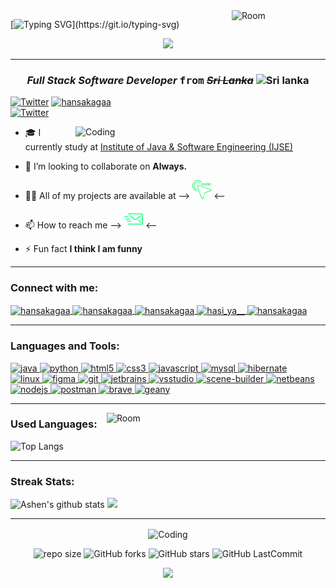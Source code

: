 <img align="right" alt="Room" width="150" src="https://media1.giphy.com/media/26xBEHMc1NgkDyGwU/giphy.gif?cid=63e6b07eidq0gys2htpdklfyatqc34na7bs63ztfuhdp28ce&rid=giphy.gif&ct=g">
  
[![Typing SVG](https://readme-typing-svg.herokuapp.com?color=32ff7e&size=32&vCenter=true&&lines=Hi+%F0%9F%91%8B%2C+I'm+Ashen;)](https://git.io/typing-svg) 
<p align="center">
  <img src="https://readme-typing-svg.herokuapp.com?color=17c0eb&center=true&vCenter=true&width=800&height=45&lines=A+Student+@+Software+Engineering;Institute+of+Java+%26+Software+Engineering+(IJSE)">
</p >

---
<h3 align="center"><i>Full Stack Software Developer</i> <samp>from</samp> <i><s>Sri Lanka</s></i> <img src="https://flagdownload.com/wp-content/uploads/Flag_of_Sri_Lanka_Flat_Wavy-4096x2356.png" alt="Sri lanka" width="40"></h3>
  <p align="left"> 
    <a href="https://github.com/hansakagaa" target="_blank"><img src="https://img.shields.io/github/followers/hansakagaa?color=2BDD1F&logo=GitHub&style=flat" alt="Twitter" /></a> 
    <a href="https://github.com/hansakagaa" target="_blank"><img src="https://komarev.com/ghpvc/?username=hansakagaa&label=Profile%20views&color=0e75b6" alt="hansakagaa"/></a> 
    <br>
    <a href="https://twitter.com/hansakagaa" target="_blank"><img src="https://img.shields.io/twitter/follow/hansakagaa?color=0652DD&logo=twitter&style=for-the-badge" alt="Twitter" /></a>
  </p>

<img align="right" alt="Coding" width="400" src="https://kamsoft.co/assets/images/design-uiux-services.gif">

- 🎓 I currently study at <a href="https://ijse.lk">Institute of Java & Software Engineering (IJSE)</a>

- 👯 I’m looking to collaborate on **Always.**

- 👨‍💻 All of my projects are available at --> <abbr title="Clic to view" ><a href="https://github.com/hansakagaa?tab=repositories" target="_blank"><img src="https://github.com/hansakagaa/Private-Repo/blob/main/images/click.png" alt="Click" height="30" width="30"></a></abbr> <--

- 📫 How to reach me --> <abbr title="Clic to send email" ><a href="mailto:hansakagaa@gmail.com"><img src="https://github.com/hansakagaa/Private-Repo/blob/main/images/mail.png" alt="Mail" height="30" width="30"></a></abbr> <-- </a>

- ⚡ Fun fact **I think I am funny**

---
<h3 align="left">Connect with me:</h3>
    
 <p align="left">
    <a href="https://twitter.com/hansakagaa" target="_blank"> <img align="center" src="https://www.vectorlogo.zone/logos/twitter/twitter-icon.svg" alt="hansakagaa" height="30" width="30" />  </a>
    <a href="https://linkedin.com/in/hansakagaa" target="_blank"> <img align="center" src="https://www.vectorlogo.zone/logos/linkedin/linkedin-icon.svg" alt="hansakagaa" height="30" width="30" />  </a>
    <a href="https://facebook.com/hansakagaa" target="_blank"> <img align="center" src="https://cdn-icons-png.flaticon.com/512/733/733547.png" alt="hansakagaa" height="30" width="30" />  </a>
    <a href="https://instagram.com/hasi_ya__" target="_blank"> <img align="center" src="https://www.vectorlogo.zone/logos/instagram/instagram-icon.svg" alt="hasi_ya__" height="30" width="30" />  </a>
    <a href="https://app.slack.com/client/T03LW78179A/D03MCLVB0SD/rimeto_profile/U03MPPVTU56" target="_blank"><img align="center" src="https://www.vectorlogo.zone/logos/slack/slack-icon.svg" alt="hansakagaa" height="30" width="30" />  </a>
 </p>

---
<h3 align="left">Languages and Tools:</h3>
    
 <p align="left"> 
    <a href="https://www.java.com" target="_blank" rel="noreferrer"> <img src="https://www.vectorlogo.zone/logos/java/java-icon.svg" alt="java" width="40" height="40"/> </a> 
    <a href="https://www.python.org/" target="_blank" rel="noreferrer"> <img src="https://www.vectorlogo.zone/logos/python/python-icon.svg" alt="python" width="40" height="40"/> </a> 
    <a href="https://www.w3.org/html/" target="_blank" rel="noreferrer"> <img src="https://www.vectorlogo.zone/logos/w3_html5/w3_html5-icon.svg" alt="html5" width="40" height="40"/> </a> 
    <a href="https://www.w3schools.com/css/" target="_blank" rel="noreferrer"> <img src="https://www.vectorlogo.zone/logos/w3_css/w3_css-icon.svg" alt="css3" width="40" height="40"/> </a> 
    <a href="https://developer.mozilla.org/en-US/docs/Web/JavaScript" target="_blank" rel="noreferrer"> <img src="https://upload.vectorlogo.zone/logos/javascript/images/239ec8a4-163e-4792-83b6-3f6d96911757.svg" alt="javascript" width="40" height="40"/> </a> 
    <a href="https://www.mysql.com/" target="_blank" rel="noreferrer"> <img src="https://www.vectorlogo.zone/logos/mysql/mysql-icon.svg" alt="mysql" width="40" height="40"/> </a> 
    <a href="https://hibernate.org/" target="_blank" rel="noreferrer"> <img src="https://www.vectorlogo.zone/logos/hibernate/hibernate-icon.svg" alt="hibernate" width="40" height="40"/> </a> <br>
    <a href="https://www.linux.org/" target="_blank" rel="noreferrer"> <img src="https://www.vectorlogo.zone/logos/linux/linux-icon.svg" alt="linux" width="40" height="40"/> </a> 
    <a href="https://www.figma.com/" target="_blank" rel="noreferrer"> <img src="https://www.vectorlogo.zone/logos/figma/figma-icon.svg" alt="figma" width="40" height="40"/> </a> 
    <a href="https://git-scm.com/" target="_blank" rel="noreferrer"> <img src="https://www.vectorlogo.zone/logos/git-scm/git-scm-icon.svg" alt="git" width="40" height="40"/> </a> 
    <a href="https://www.jetbrains.com" target="_blank" rel="noreferrer"> <img src="https://img.icons8.com/color/48/000000/intellij-idea.png" alt="jetbrains" width="40" height="40"/> </a> 
    <a href="https://code.visualstudio.com/" target="_blank" rel="noreferrer"> <img src="https://www.vectorlogo.zone/logos/visualstudio_code/visualstudio_code-icon.svg" alt="vsstudio" width="40" height="40"/> </a> 
    <a href="https://gluonhq.com/products/scene-builder/" target="_blank" rel="noreferrer"> <img src="https://gluonhq.com//wp-content/uploads/2015/02/SceneBuilderLogo.png" alt="scene-builder" width="40" height="40"/> </a> 
    <a href="https://netbeans.apache.org/" target="_blank" rel="noreferrer"> <img src="https://clipground.com/images/netbeans-logo-clipart-8.png" alt="netbeans" width="40" height="40"/> </a> 
    <a href="https://nodejs.org" target="_blank" rel="noreferrer"> <img src="https://www.vectorlogo.zone/logos/nodejs/nodejs-icon.svg" alt="nodejs" width="40" height="40"/> </a> 
    <a href="https://postman.com" target="_blank" rel="noreferrer"> <img src="https://www.vectorlogo.zone/logos/getpostman/getpostman-icon.svg" alt="postman"  width="40" height="40"/> </a> 
      <a href="https://brave.com/" target="_blank" rel="noreferrer"> <img src="https://www.vectorlogo.zone/logos/brave/brave-icon.svg" alt="brave" width="40" height="40"/> </a> 
<a href="https://www.geany.org/" target="_blank" rel="noreferrer"> <img src="https://www.geany.org/static/img/geany.svg" alt="geany" width="40" height="40"/> </a> 
  </p>

---
<img align="right" alt="Room" width="350" src="https://innovinc-services.com/assets/images/services/software-development-new.gif">

<h3 align="left">Used Languages:</h3>

![Top Langs](https://github-readme-stats.vercel.app/api/top-langs/?username=hansakagaa&theme=gotham&layout=compact)
<br>

---
  <h3 align="left">Streak Stats:</h3>

![Ashen's github stats](https://github-readme-stats.vercel.app/api?username=hansakagaa&show_icons=true&theme=gotham) 
[![](https://github-readme-streak-stats.herokuapp.com?user=hansakagaa&theme=chartreuse-dark)](https://git.io/streak-stats)
<br>

---
<div align="center">

<img align="center" alt="Coding" src="https://miro.medium.com/max/1400/0*enrI7BXUzwJEomlq.gif">  <br>

![repo size](https://img.shields.io/github/repo-size/hansakagaa/hansakagaa?label=Repo%20Size&style=for-the-badge&labelColor=black&color=20bf6b)
![GitHub forks](https://img.shields.io/github/forks/hansakagaa/hansakagaa?&labelColor=black&color=0fb9b1&style=for-the-badge)
![GitHub stars](https://img.shields.io/github/stars/hansakagaa/hansakagaa?&labelColor=black&color=f7b731&style=for-the-badge)
![GitHub LastCommit](https://img.shields.io/github/last-commit/hansakagaa/hansakagaa?logo=github&labelColor=black&color=d1d8e0&style=for-the-badge)
</div>
  
<footer>
<p align="center">
<img src="https://capsule-render.vercel.app/api?type=waving&color=32ff7e&height=75&section=footer"/>
</p>
</footer>

